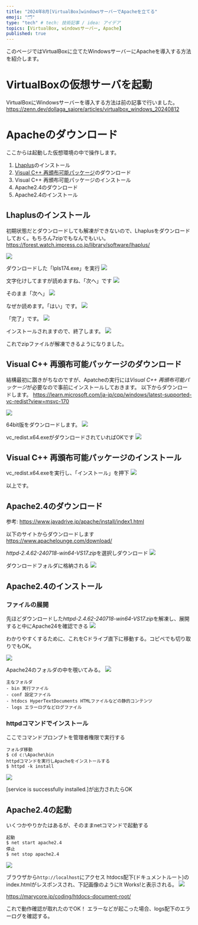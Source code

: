 ```yaml
---
title: "2024年8月[VirtualBox]windowsサーバーでApacheを立てる"
emoji: "🗂"
type: "tech" # tech: 技術記事 / idea: アイデア
topics: [VirtualBox, windowsサーバー, Apache]
published: true
---
```


このページではVirtualBoxに立てたWindowsサーバーにApacheを導入する方法を紹介します。

# VirtualBoxの仮想サーバを起動
VirtualBoxにWindowsサーバーを導入する方法は前の記事で行いました。
https://zenn.dev/dollaga_saiore/articles/virtualbox_windows_20240812


# Apacheのダウンロード

ここからは起動した仮想環境の中で操作します。
1. [Lhaplus](https://forest.watch.impress.co.jp/library/software/lhaplus/)のインストール
2. [Visual C++ 再頒布可能パッケージ](https://learn.microsoft.com/ja-jp/cpp/windows/latest-supported-vc-redist?view=msvc-170)のダウンロード
3. Visual C++ 再頒布可能パッケージのインストール
4. Apache2.4のダウンロード
5. Apache2.4のインストール

## Lhaplusのインストール
初期状態だとダウンロードしても解凍ができないので、Lhaplusをダウンロードしておく。もちろん7zipでもなんでもいい。
https://forest.watch.impress.co.jp/library/software/lhaplus/

![](https://storage.googleapis.com/zenn-user-upload/22b219772980-20240813.png)

ダウンロードした「lpls174.exe」を実行
![](https://storage.googleapis.com/zenn-user-upload/9cce0c7585c6-20240813.png)

文字化けしてますが読めますね、「次へ」です
![](https://storage.googleapis.com/zenn-user-upload/3c82afee7a27-20240813.png)

そのまま「次へ」
![](https://storage.googleapis.com/zenn-user-upload/e460105fc457-20240813.png)

なぜか読めます。「はい」です。
![](https://storage.googleapis.com/zenn-user-upload/3d8cf1f4e8f6-20240813.png)

「完了」です。
![](https://storage.googleapis.com/zenn-user-upload/5eb8d5028cfd-20240813.png)

インストールされますので、終了します。
![](https://storage.googleapis.com/zenn-user-upload/7269bf9b7e51-20240813.png)

これでzipファイルが解凍できるようになりました。

## Visual C++ 再頒布可能パッケージのダウンロード
結構最初に躓きがちなのですが、Apatcheの実行には*Visual C++ 再頒布可能パッケージ*が必要なので事前にインストールしておきます。
以下からダウンロードします。
https://learn.microsoft.com/ja-jp/cpp/windows/latest-supported-vc-redist?view=msvc-170

![](https://storage.googleapis.com/zenn-user-upload/f2429efd43ec-20240813.png)

64bit版をダウンロードします。
![](https://storage.googleapis.com/zenn-user-upload/ef6ef77f67ce-20240813.png)

vc_redist.x64.exeがダウンロードされていればOKです
![](https://storage.googleapis.com/zenn-user-upload/0e3b78f74b5a-20240813.png)

## Visual C++ 再頒布可能パッケージのインストール
vc_redist.x64.exeを実行し、「インストール」を押下
![](https://storage.googleapis.com/zenn-user-upload/ecff62992209-20240813.png)

以上です。

## Apache2.4のダウンロード
参考: https://www.javadrive.jp/apache/install/index1.html

以下のサイトからダウンロードします
https://www.apachelounge.com/download/

*httpd-2.4.62-240718-win64-VS17.zip*を選択しダウンロード
![](https://storage.googleapis.com/zenn-user-upload/aa1552668343-20240813.png)

ダウンロードフォルダに格納される
![](https://storage.googleapis.com/zenn-user-upload/597d05348da8-20240813.png)

## Apache2.4のインストール

### ファイルの展開
先ほどダウンロードした*httpd-2.4.62-240718-win64-VS17.zip*を解凍し、展開すると中にApache24を確認できる
![](https://storage.googleapis.com/zenn-user-upload/5187cb1a3eea-20240813.png)

わかりやすくするために、これをCドライブ直下に移動する。コピペでも切り取りでもOK。

![](https://storage.googleapis.com/zenn-user-upload/9040fc94ad36-20240813.png)

Apache24のフォルダの中を覗いてみる。
![](https://storage.googleapis.com/zenn-user-upload/bbd7173871cc-20240813.png)

```
主なフォルダ
- bin 実行ファイル
- conf 設定ファイル
- htdocs HyperTextDocuments HTMLファイルなどの静的コンテンツ
- logs エラーログなどログファイル
```

### httpdコマンドでインストール
ここでコマンドプロンプトを管理者権限で実行する
```
フォルダ移動
$ cd c:\Apache\bin 
httpdコマンドを実行しApacheをインストールする
$ httpd -k install 
```

![](https://storage.googleapis.com/zenn-user-upload/3015e4166d9c-20240813.png)

[service is successfully installed.]が出力されたらOK

## Apache2.4の起動
いくつかやりかたはあるが、そのままnetコマンドで起動する

```
起動
$ net start apache2.4 
停止
$ net stop apache2.4
```

![](https://storage.googleapis.com/zenn-user-upload/cc92ebe2b67c-20240813.png)

ブラウザから`http://localhost`にアクセス
htdocs配下(ドキュメントルート)のindex.htmlがレスポンスされ、下記画像のようにIt Works!と表示される。
![](https://storage.googleapis.com/zenn-user-upload/5a97a5d4772f-20240813.png)

https://marycore.jp/coding/htdocs-document-root/

これで動作確認が取れたのでOK！
エラーなどが起こった場合、logs配下のエラーログを確認する。


